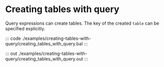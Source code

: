 # Creating tables with query

Query expressions can create tables. The key of the created `table` can be specified explicitly.

::: code ./examples/creating-tables-with-query/creating_tables_with_query.bal :::

::: out ./examples/creating-tables-with-query/creating_tables_with_query.out :::